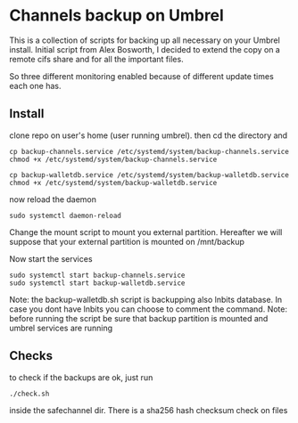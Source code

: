 # Channels backup on Umbrel


This is a collection of scripts for backing up all necessary on your Umbrel install. Initial script from Alex Bosworth, I decided to extend the copy on a remote cifs share and for all the important files.

So three different monitoring enabled because of different update times each one has.

## Install

clone repo on user's home (user running umbrel). then cd the directory and

```
cp backup-channels.service /etc/systemd/system/backup-channels.service
chmod +x /etc/systemd/system/backup-channels.service
```


```
cp backup-walletdb.service /etc/systemd/system/backup-walletdb.service
chmod +x /etc/systemd/system/backup-walletdb.service
```

now reload the daemon

```
sudo systemctl daemon-reload

```

Change the mount script to mount you external partition. Hereafter we will suppose that your external partition is mounted on /mnt/backup

Now start the services

```
sudo systemctl start backup-channels.service 
sudo systemctl start backup-walletdb.service 
```

Note: the backup-walletdb.sh script is backupping also lnbits database. In case you dont have lnbits you can choose to comment the command.
Note: before running the script be sure that backup partition is mounted and umbrel services are running

## Checks

to check if the backups are ok, just run

```
./check.sh
```

inside the safechannel dir. There is a sha256 hash checksum check on files

